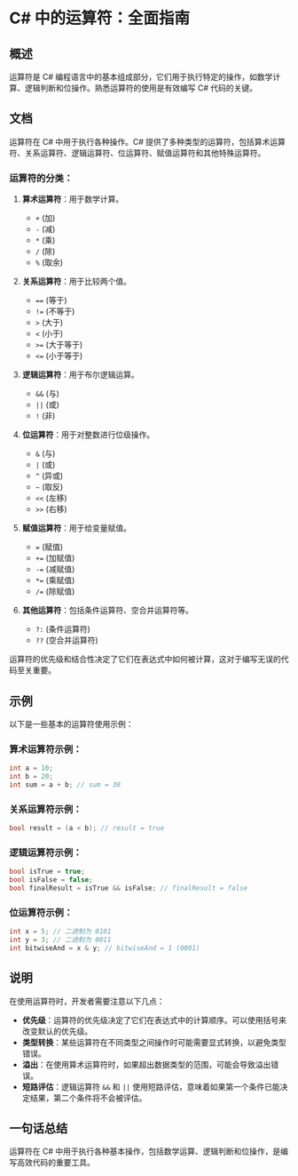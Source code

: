 <!--
Meta Description: # C# 中的运算符：全面指南 ## 概述 运算符是 C# 编程语言中的基本组成部分，它们用于执行特定的操作，如数学计算、逻辑判断和位操作。熟悉运算符的使用是有效编写 C# 代码的关键。 ## 文档 运算符在 C# 中用于执行各种操作。C# 提供了多种类型的运算符，包括算术运算符、关系运算符、逻辑运...
Meta Keywords: int, csharp, bool, 逻辑运算符, 逻辑判断和位操作
-->

# C# 中的运算符：全面指南

## 概述
运算符是 C# 编程语言中的基本组成部分，它们用于执行特定的操作，如数学计算、逻辑判断和位操作。熟悉运算符的使用是有效编写 C# 代码的关键。

## 文档
运算符在 C# 中用于执行各种操作。C# 提供了多种类型的运算符，包括算术运算符、关系运算符、逻辑运算符、位运算符、赋值运算符和其他特殊运算符。

### 运算符的分类：
1. **算术运算符**：用于数学计算。
   - `+` (加)
   - `-` (减)
   - `*` (乘)
   - `/` (除)
   - `%` (取余)

2. **关系运算符**：用于比较两个值。
   - `==` (等于)
   - `!=` (不等于)
   - `>` (大于)
   - `<` (小于)
   - `>=` (大于等于)
   - `<=` (小于等于)

3. **逻辑运算符**：用于布尔逻辑运算。
   - `&&` (与)
   - `||` (或)
   - `!` (非)

4. **位运算符**：用于对整数进行位级操作。
   - `&` (与)
   - `|` (或)
   - `^` (异或)
   - `~` (取反)
   - `<<` (左移)
   - `>>` (右移)

5. **赋值运算符**：用于给变量赋值。
   - `=` (赋值)
   - `+=` (加赋值)
   - `-=` (减赋值)
   - `*=` (乘赋值)
   - `/=` (除赋值)

6. **其他运算符**：包括条件运算符、空合并运算符等。
   - `?:` (条件运算符)
   - `??` (空合并运算符)

运算符的优先级和结合性决定了它们在表达式中如何被计算，这对于编写无误的代码至关重要。

## 示例
以下是一些基本的运算符使用示例：

### 算术运算符示例：
```csharp
int a = 10;
int b = 20;
int sum = a + b; // sum = 30
```

### 关系运算符示例：
```csharp
bool result = (a < b); // result = true
```

### 逻辑运算符示例：
```csharp
bool isTrue = true;
bool isFalse = false;
bool finalResult = isTrue && isFalse; // finalResult = false
```

### 位运算符示例：
```csharp
int x = 5; // 二进制为 0101
int y = 3; // 二进制为 0011
int bitwiseAnd = x & y; // bitwiseAnd = 1 (0001)
```

## 说明
在使用运算符时，开发者需要注意以下几点：
- **优先级**：运算符的优先级决定了它们在表达式中的计算顺序。可以使用括号来改变默认的优先级。
- **类型转换**：某些运算符在不同类型之间操作时可能需要显式转换，以避免类型错误。
- **溢出**：在使用算术运算符时，如果超出数据类型的范围，可能会导致溢出错误。
- **短路评估**：逻辑运算符 `&&` 和 `||` 使用短路评估，意味着如果第一个条件已能决定结果，第二个条件将不会被评估。

## 一句话总结
运算符在 C# 中用于执行各种基本操作，包括数学运算、逻辑判断和位操作，是编写高效代码的重要工具。
